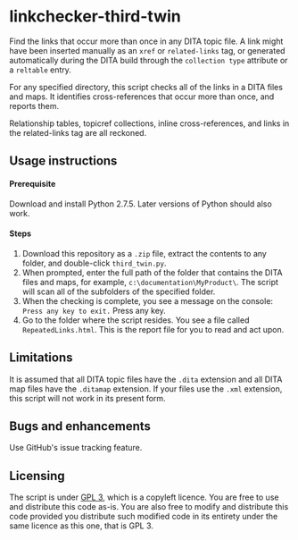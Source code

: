 # linkchecker-third-twin

Find the links that occur more than once in  any DITA topic file. A link might have been inserted manually as an `xref` or `related-links` tag, or generated automatically during the DITA build through the `collection type` attribute or a `reltable` entry.

For any specified directory, this script checks all of the links in a DITA files and maps. It identifies cross-references that occur more than once, and reports them.  

Relationship tables, topicref collections, inline cross-references, and links in the related-links tag are all reckoned.

## Usage instructions

#### Prerequisite

Download and install Python 2.7.5. Later versions of Python should also work.

#### Steps

1. Download this repository as a `.zip` file, extract the contents to any folder, and double-click `third_twin.py`.
2. When prompted, enter the full path of the folder that contains the DITA files and maps, for example, `c:\documentation\MyProduct\`. The script will scan all of the subfolders of the specified folder.
3. When the checking is complete, you see a message on the console: `Press any key to exit.` Press any key.
4. Go to the folder where the script resides. You see a file called `RepeatedLinks.html`. This is the report file for you to read and act upon.  

## Limitations

It is assumed that all DITA topic files have the `.dita` extension and all DITA map files have the `.ditamap` extension. If your files use the `.xml` extension, this script will not work in its present form.

## Bugs and enhancements

Use GitHub's issue tracking feature.

## Licensing

The script is under [GPL 3](https://opensource.org/licenses/GPL-3.0), which is a copyleft licence. You are free to use and distribute this code as-is. You are also free to modify and distribute this code provided you distribute such modified code in its entirety under the same licence as this one, that is GPL 3.
